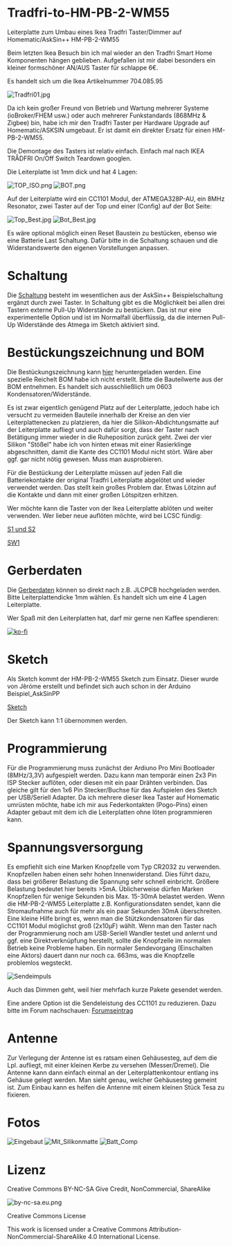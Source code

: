 # Tradfri-to-HM-PB-2-WM55
Leiterplatte zum Umbau eines Ikea Tradfri Taster/Dimmer auf Homematic/AskSin++ HM-PB-2-WM55

Beim letzten Ikea Besuch bin ich mal wieder an den Tradfri Smart Home Komponenten hängen geblieben.
Aufgefallen ist mir dabei besonders ein kleiner formschöner AN/AUS Taster für schlappe 6€.

Es handelt sich um die Ikea Artikelnummer 704.085.95

![Tradfri01.jpg](https://github.com/Asselhead/Tradfri-to-HM-PB-2-WM55/blob/main/Images/Tradfri01.jpg)

Da ich kein großer Freund von Betrieb und Wartung mehrerer Systeme (ioBroker/FHEM usw.) oder auch mehrerer Funkstandards (868MHz & Zigbee) bin,
habe ich mir den Tradfri Taster per Hardware Upgrade auf Homematic/ASKSIN umgebaut. Er ist damit ein direkter Ersatz für einen HM-PB-2-WM55.

Die Demontage des Tasters ist relativ einfach. Einfach mal nach IKEA TRÅDFRI On/Off Switch Teardown googlen.

Die Leiterplatte ist 1mm dick und hat 4 Lagen:

![TOP_ISO.png](https://github.com/Asselhead/Tradfri-to-HM-PB-2-WM55/blob/main/Images/Top.png)
![BOT.png](https://github.com/Asselhead/Tradfri-to-HM-PB-2-WM55/blob/main/Images/Bot.png)

Auf der Leiterplatte wird ein CC1101 Modul, der ATMEGA328P-AU, ein 8MHz Resonator, zwei Taster auf der Top und einer (Config) auf der Bot Seite:

![Top_Best.jpg](https://github.com/Asselhead/Tradfri-to-HM-PB-2-WM55/blob/main/Images/Top_Best.jpg)
![Bot_Best.jpg](https://github.com/Asselhead/Tradfri-to-HM-PB-2-WM55/blob/main/Images/Bot_Best.jpg)

Es wäre optional möglich einen Reset Baustein zu bestücken, ebenso wie eine Batterie Last Schaltung.
Dafür bitte in die Schaltung schauen und die Widerstandswerte den eigenen Vorstellungen anpassen.

# Schaltung

Die [Schaltung](https://github.com/Asselhead/Tradfri-to-HM-PB-2-WM55/blob/main/Docs/TradfritoHM-PB-2-WM55.pdf) besteht im wesentlichen aus der AskSin++ Beispielschaltung ergänzt durch zwei Taster. In Schaltung gibt es die Möglichkeit bei allen drei Tastern externe Pull-Up Widerstände zu bestücken. Das ist nur eine experimentelle Option und ist im Normalfall überflüssíg, da die internen Pull-Up Widerstände des Atmega im Sketch aktiviert sind.

# Bestückungszeichnung und BOM

Die Bestückungszeichnung kann [hier](https://github.com/Asselhead/Tradfri-to-HM-PB-2-WM55/blob/main/Docs/TradfritoHM-PB-2-WM55_Assy.pdf) heruntergeladen werden.
Eine spezielle Reichelt BOM habe ich nicht erstellt. Bitte die Bauteilwerte aus der BOM entnehmen. Es handelt sich ausschließlich um 0603 Kondensatoren/Widerstände.

Es ist zwar eigentlich genügend Platz auf der Leiterplatte, jedoch habe ich versucht zu vermeiden Bauteile innerhalb der Kreise an den vier Leiterplattenecken zu platzieren, da hier die Silikon-Abdichtungsmatte auf der Leiterplatte aufliegt und auch dafür sorgt, dass der Taster nach Betätigung immer wieder in die Ruheposition zurück geht.
Zwei der vier Silikon "Stößel" habe ich von hinten etwas mit einer Rasierklinge abgeschnitten, damit die Kante des CC1101 Modul nicht stört. Wäre aber ggf. gar nicht nötig gewesen. Muss man ausprobieren.

Für die Bestückung der Leiterplatte müssen auf jeden Fall die Batteriekontakte der original Tradfri Leiterplatte abgelötet und wieder verwendet werden. Das stellt kein großes Problem dar.
Etwas Lötzinn auf die Kontakte und dann mit einer großen Lötspitzen erhitzen.

Wer möchte kann die Taster von der Ikea Leiterplatte ablöten und weiter verwenden. Wer lieber neue auflöten möchte, wird bei LCSC fündig:

[S1 und S2](https://lcsc.com/product-detail/Tactile-Switches_XKB-Connectivity-TS-1187A-B-A-B_C318884.html)

[SW1](https://lcsc.com/product-detail/Tactile-Switches_XUNPU-TS-1088-AR02016_C720477.html)

# Gerberdaten

Die [Gerberdaten](https://github.com/Asselhead/Tradfri-to-HM-PB-2-WM55/blob/main/Gerber/Tradfri_to_HM.zip) können so direkt nach z.B. JLCPCB hochgeladen werden. Bitte Leiterplattendicke 1mm wählen. Es handelt sich um eine 4 Lagen Leiterplatte.

Wer Spaß mit den Leiterplatten hat, darf mir gerne nen Kaffee spendieren:

[![ko-fi](https://www.ko-fi.com/img/githubbutton_sm.svg)](https://ko-fi.com/L3L52JYN0)

# Sketch

Als Sketch kommt der HM-PB-2-WM55 Sketch zum Einsatz. Dieser wurde von Jêróme erstellt und befindet sich auch schon in der Arduino Beispiel_AskSinPP

[Sketch](https://github.com/jp112sdl/Beispiel_AskSinPP/blob/master/examples/HM-PB-2-WM55/HM-PB-2-WM55.ino)

Der Sketch kann 1:1 übernommen werden.

# Programmierung

Für die Programmierung muss zunächst der Ardiuno Pro Mini Bootloader (8MHz/3,3V) aufgespielt werden. Dazu kann man temporär einen 2x3 Pin ISP Stecker auflöten, oder diesen mit ein paar Drähten verbinden. Das gleiche gilt für den 1x6 Pin Stecker/Buchse für das Aufspielen des Sketch per USB/Seriell Adapter. Da ich mehrere dieser Ikea Taster auf Homematic umrüsten möchte, habe ich mir aus Federkontakten (Pogo-Pins) einen Adapter gebaut mit dem ich die Leiterplatten ohne löten programmieren kann.

# Spannungsversorgung

Es empfiehlt sich eine Marken Knopfzelle vom Typ CR2032 zu verwenden. Knopfzellen haben einen sehr hohen Innenwiderstand. Dies führt dazu, dass bei größerer Belastung die Spannung sehr schnell einbricht. Größere Belastung bedeutet hier bereits >5mA. Üblicherweise dürfen Marken Knopfzellen für wenige Sekunden bis Max. 15-30mA belastet werden.
Wenn die HM-PB-2-WM55 Leiterplatte z.B. Konfigurationsdaten sendet, kann die Stromaufnahme auch für mehr als ein paar Sekunden 30mA überschreiten. Eine kleine Hilfe bringt es, wenn man die Stützkondensatoren für das CC1101 Modul möglichst groß (2x10µF) wählt. Wenn man den Taster nach der Programmierung noch am USB-Seriell Wandler testet und anlernt und ggf. eine Direktverknüpfung herstellt, sollte die Knopfzelle im normalen Betrieb keine Probleme haben.
Ein normaler Sendevorgang (Einschalten eine Aktors) dauert dann nur noch ca. 663ms, was die Knopfzelle problemlos wegsteckt. 

![Sendeimpuls](https://github.com/Asselhead/Tradfri-to-HM-PB-2-WM55/blob/main/Images/Power_662ms.png)

Auch das Dimmen geht, weil hier mehrfach kurze Pakete gesendet werden.

Eine andere Option ist die Sendeleistung des CC1101 zu reduzieren. Dazu bitte im Forum nachschauen:
[Forumseintrag](https://homematic-forum.de/forum/viewtopic.php?f=76&t=70114)

# Antenne

Zur Verlegung der Antenne ist es ratsam einen Gehäusesteg, auf dem die Lpl. aufliegt, mit einer kleinen Kerbe zu versehen (Messer/Dremel). Die Antenne kann dann einfach einmal an der Leiterplattenkontour entlang ins Gehäuse gelegt werden. Man sieht genau, welcher Gehäusesteg gemeint ist. Zum Einbau kann es helfen die Antenne mit einem kleinen Stück Tesa zu fixieren.

# Fotos
![Eingebaut](https://github.com/Asselhead/Tradfri-to-HM-PB-2-WM55/blob/main/Images/Eingebaut.jpg)
![Mit_Silikonmatte](https://github.com/Asselhead/Tradfri-to-HM-PB-2-WM55/blob/main/Images/Mit_Silikonmatte.jpg)
![Batt_Comp](https://github.com/Asselhead/Tradfri-to-HM-PB-2-WM55/blob/main/Images/Batt_Comp.jpg)



# Lizenz

Creative Commons BY-NC-SA
Give Credit, NonCommercial, ShareAlike

![by-nc-sa.eu.png](https://github.com/Asselhead/Arduino-Pro-Mini-RF/blob/master/Images/by-nc-sa.eu.png)

Creative Commons License

This work is licensed under a Creative Commons Attribution-NonCommercial-ShareAlike 4.0 International License.


